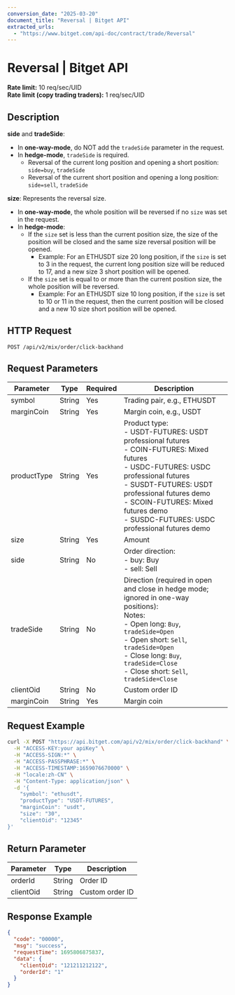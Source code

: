 ```yaml
---
conversion_date: "2025-03-20"
document_title: "Reversal | Bitget API"
extracted_urls:
  - "https://www.bitget.com/api-doc/contract/trade/Reversal"
---
```


# Reversal | Bitget API

**Rate limit:** 10 req/sec/UID  
**Rate limit (copy trading traders):** 1 req/sec/UID

## Description

**side** and **tradeSide**:

- In **one-way-mode**, do NOT add the `tradeSide` parameter in the request.
- In **hedge-mode**, `tradeSide` is required.
  - Reversal of the current long position and opening a short position: `side=buy`, `tradeSide`
  - Reversal of the current short position and opening a long position: `side=sell`, `tradeSide`

**size**: Represents the reversal size.

- In **one-way-mode**, the whole position will be reversed if no `size` was set in the request.
- In **hedge-mode**:
  - If the `size` set is less than the current position size, the size of the position will be closed and the same size reversal position will be opened.
    - Example: For an ETHUSDT size 20 long position, if the `size` is set to 3 in the request, the current long position size will be reduced to 17, and a new size 3 short position will be opened.
  - If the `size` set is equal to or more than the current position size, the whole position will be reversed.
    - Example: For an ETHUSDT size 10 long position, if the `size` is set to 10 or 11 in the request, then the current position will be closed and a new 10 size short position will be opened.

## HTTP Request

```
POST /api/v2/mix/order/click-backhand
```

## Request Parameters

| Parameter     | Type   | Required | Description |
|---------------|--------|----------|-------------|
| symbol        | String | Yes      | Trading pair, e.g., ETHUSDT |
| marginCoin    | String | Yes      | Margin coin, e.g., USDT |
| productType   | String | Yes      | Product type:<br>- USDT-FUTURES: USDT professional futures<br>- COIN-FUTURES: Mixed futures<br>- USDC-FUTURES: USDC professional futures<br>- SUSDT-FUTURES: USDT professional futures demo<br>- SCOIN-FUTURES: Mixed futures demo<br>- SUSDC-FUTURES: USDC professional futures demo |
| size          | String | Yes      | Amount |
| side          | String | No       | Order direction:<br>- buy: Buy<br>- sell: Sell |
| tradeSide     | String | No       | Direction (required in open and close in hedge mode; ignored in one-way positions):<br>Notes:<br>- Open long: `Buy`, `tradeSide=Open`<br>- Open short: `Sell`, `tradeSide=Open`<br>- Close long: `Buy`, `tradeSide=Close`<br>- Close short: `Sell`, `tradeSide=Close` |
| clientOid     | String | No       | Custom order ID |
| marginCoin    | String | Yes      | Margin coin |

## Request Example

```bash
curl -X POST "https://api.bitget.com/api/v2/mix/order/click-backhand" \
  -H "ACCESS-KEY:your apiKey" \
  -H "ACCESS-SIGN:*" \
  -H "ACCESS-PASSPHRASE:*" \
  -H "ACCESS-TIMESTAMP:1659076670000" \
  -H "locale:zh-CN" \
  -H "Content-Type: application/json" \
  -d '{
    "symbol": "ethusdt", 
    "productType": "USDT-FUTURES", 
    "marginCoin": "usdt", 
    "size": "30", 
    "clientOid": "12345"
}'
```

## Return Parameter

| Parameter  | Type   | Description         |
|-----------|--------|---------------------|
| orderId   | String | Order ID            |
| clientOid | String | Custom order ID     |

## Response Example

```json
{
  "code": "00000",
  "msg": "success",
  "requestTime": 1695806875837,
  "data": {
    "clientOid": "121211212122",
    "orderId": "1"
  }
}
```

